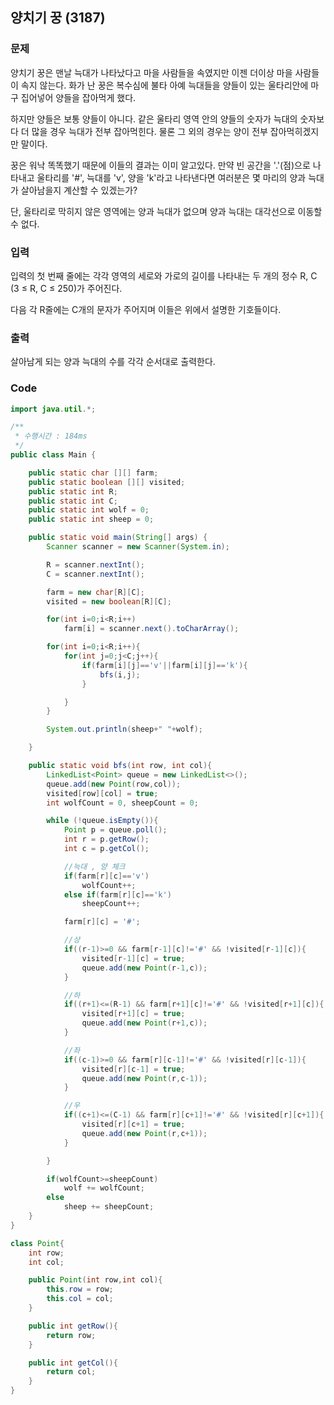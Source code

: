 ## 양치기 꿍 (3187)

### 문제

양치기 꿍은 맨날 늑대가 나타났다고 마을 사람들을 속였지만 이젠 더이상 마을 사람들이 속지 않는다. 화가 난 꿍은 복수심에 불타 아예 늑대들을 양들이 있는 울타리안에 마구 집어넣어 양들을 잡아먹게 했다.

하지만 양들은 보통 양들이 아니다. 같은 울타리 영역 안의 양들의 숫자가 늑대의 숫자보다 더 많을 경우 늑대가 전부 잡아먹힌다. 물론 그 외의 경우는 양이 전부 잡아먹히겠지만 말이다.

꿍은 워낙 똑똑했기 때문에 이들의 결과는 이미 알고있다. 만약 빈 공간을 '.'(점)으로 나타내고 울타리를 '#', 늑대를 'v', 양을 'k'라고 나타낸다면 여러분은 몇 마리의 양과 늑대가 살아남을지 계산할 수 있겠는가?

단, 울타리로 막히지 않은 영역에는 양과 늑대가 없으며 양과 늑대는 대각선으로 이동할 수 없다.

### 입력

입력의 첫 번째 줄에는 각각 영역의 세로와 가로의 길이를 나타내는 두 개의 정수 R, C (3 ≤ R, C ≤ 250)가 주어진다.

다음 각 R줄에는 C개의 문자가 주어지며 이들은 위에서 설명한 기호들이다.



### 출력

살아남게 되는 양과 늑대의 수를 각각 순서대로 출력한다.



### Code

```java
import java.util.*;

/**
 * 수행시간 : 184ms
 */
public class Main {

    public static char [][] farm;
    public static boolean [][] visited;
    public static int R;
    public static int C;
    public static int wolf = 0;
    public static int sheep = 0;

    public static void main(String[] args) {
        Scanner scanner = new Scanner(System.in);

        R = scanner.nextInt();
        C = scanner.nextInt();

        farm = new char[R][C];
        visited = new boolean[R][C];

        for(int i=0;i<R;i++)
            farm[i] = scanner.next().toCharArray();

        for(int i=0;i<R;i++){
            for(int j=0;j<C;j++){
                if(farm[i][j]=='v'||farm[i][j]=='k'){
                    bfs(i,j);
                }

            }
        }

        System.out.println(sheep+" "+wolf);

    }

    public static void bfs(int row, int col){
        LinkedList<Point> queue = new LinkedList<>();
        queue.add(new Point(row,col));
        visited[row][col] = true;
        int wolfCount = 0, sheepCount = 0;

        while (!queue.isEmpty()){
            Point p = queue.poll();
            int r = p.getRow();
            int c = p.getCol();

            //늑대 , 양 체크
            if(farm[r][c]=='v')
                wolfCount++;
            else if(farm[r][c]=='k')
                sheepCount++;

            farm[r][c] = '#';

            //상
            if((r-1)>=0 && farm[r-1][c]!='#' && !visited[r-1][c]){
                visited[r-1][c] = true;
                queue.add(new Point(r-1,c));
            }

            //하
            if((r+1)<=(R-1) && farm[r+1][c]!='#' && !visited[r+1][c]){
                visited[r+1][c] = true;
                queue.add(new Point(r+1,c));
            }

            //좌
            if((c-1)>=0 && farm[r][c-1]!='#' && !visited[r][c-1]){
                visited[r][c-1] = true;
                queue.add(new Point(r,c-1));
            }

            //우
            if((c+1)<=(C-1) && farm[r][c+1]!='#' && !visited[r][c+1]){
                visited[r][c+1] = true;
                queue.add(new Point(r,c+1));
            }

        }

        if(wolfCount>=sheepCount)
            wolf += wolfCount;
        else
            sheep += sheepCount;
    }
}

class Point{
    int row;
    int col;

    public Point(int row,int col){
        this.row = row;
        this.col = col;
    }

    public int getRow(){
        return row;
    }

    public int getCol(){
        return col;
    }
}
```

